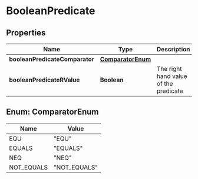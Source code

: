 
# BooleanPredicate

## Properties
Name | Type | Description | Notes
------------ | ------------- | ------------- | -------------
**booleanPredicateComparator** | [**ComparatorEnum**](#ComparatorEnum) |  |  [optional]
**booleanPredicateRValue** | **Boolean** | The right hand value of the predicate |  [optional]


<a name="ComparatorEnum"></a>
## Enum: ComparatorEnum
Name | Value
---- | -----
EQU | &quot;EQU&quot;
EQUALS | &quot;EQUALS&quot;
NEQ | &quot;NEQ&quot;
NOT_EQUALS | &quot;NOT_EQUALS&quot;



